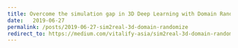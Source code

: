 ```yaml
---
title: Overcome the simulation gap in 3D Deep Learning with Domain Randomization
date:   2019-06-27
permalink: /posts/2019-06-27-sim2real-3d-domain-randomize
redirect_to: https://medium.com/vitalify-asia/sim2real-3d-domain-randomize-982f8f18a7d7
---
```

